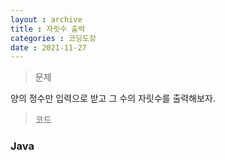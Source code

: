 ```yaml
---
layout : archive
title : 자릿수 출력
categories : 코딩도장
date : 2021-11-27
---
```

> 문제 <br>

양의 정수만 입력으로 받고 그 수의 자릿수를 출력해보자.

> 코드
### Java

<script src="https://gist.github.com/kwontaehoon/77c6b8a139481ac5c4c7bfdcf0d24116.js"></script>
